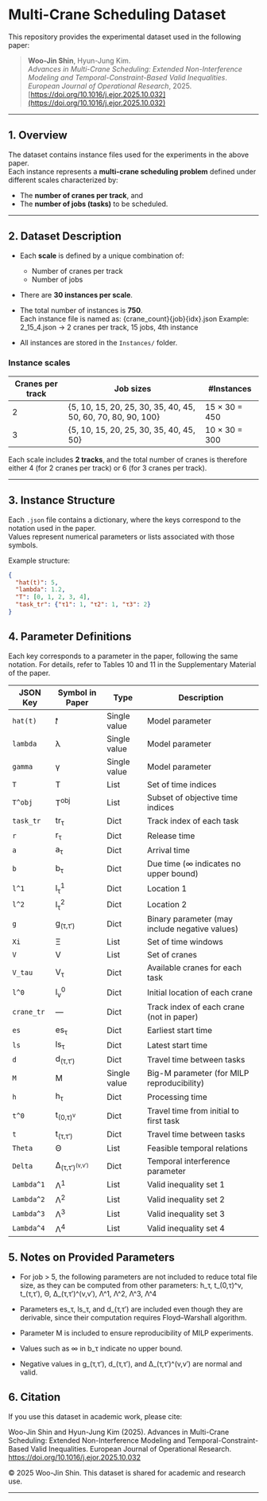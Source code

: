 # Multi-Crane Scheduling Dataset

This repository provides the experimental dataset used in the following paper:

> **Woo-Jin Shin**, Hyun-Jung Kim.  
> *Advances in Multi-Crane Scheduling: Extended Non-Interference Modeling and Temporal-Constraint-Based Valid Inequalities*.  
> *European Journal of Operational Research*, 2025.  
> [https://doi.org/10.1016/j.ejor.2025.10.032](https://doi.org/10.1016/j.ejor.2025.10.032)

---

## 1. Overview

The dataset contains instance files used for the experiments in the above paper.  
Each instance represents a **multi-crane scheduling problem** defined under different scales characterized by:

- The **number of cranes per track**, and  
- The **number of jobs (tasks)** to be scheduled.

---

## 2. Dataset Description

- Each **scale** is defined by a unique combination of:
  - Number of cranes per track
  - Number of jobs

- There are **30 instances per scale**.

- The total number of instances is **750**.  
  Each instance file is named as: {crane_count}{job}{idx}.json
  Example: 2_15_4.json → 2 cranes per track, 15 jobs, 4th instance

- All instances are stored in the `Instances/` folder.

### Instance scales

| Cranes per track | Job sizes | #Instances |
|------------------|------------|-------------|
| 2 | {5, 10, 15, 20, 25, 30, 35, 40, 45, 50, 60, 70, 80, 90, 100} | 15 × 30 = 450 |
| 3 | {5, 10, 15, 20, 25, 30, 35, 40, 45, 50} | 10 × 30 = 300 |

Each scale includes **2 tracks**, and the total number of cranes is therefore  
either 4 (for 2 cranes per track) or 6 (for 3 cranes per track).

---

## 3. Instance Structure

Each `.json` file contains a dictionary, where the keys correspond to the notation used in the paper.  
Values represent numerical parameters or lists associated with those symbols.

Example structure:
```json
{
  "hat(t)": 5,
  "lambda": 1.2,
  "T": [0, 1, 2, 3, 4],
  "task_tr": {"τ1": 1, "τ2": 1, "τ3": 2}
}
```
## 4. Parameter Definitions

Each key corresponds to a parameter in the paper, following the same notation.
For details, refer to Tables 10 and 11 in the Supplementary Material of the paper.

| JSON Key   | Symbol in Paper                     | Type         | Description                                    |
| ---------- | ----------------------------------- | ------------ | ---------------------------------------------- |
| `hat(t)`   | 𝑡̂                                   | Single value | Model parameter                                |
| `lambda`   | λ                                   | Single value | Model parameter                                |
| `gamma`    | γ                                   | Single value | Model parameter                                |
| `T`        | T                                   | List         | Set of time indices                            |
| `T^obj`    | T<sup>obj</sup>                     | List         | Subset of objective time indices               |
| `task_tr`  | tr<sub>τ</sub>                      | Dict         | Track index of each task                       |
| `r`        | r<sub>τ</sub>                       | Dict         | Release time                                   |
| `a`        | a<sub>τ</sub>                       | Dict         | Arrival time                                   |
| `b`        | b<sub>τ</sub>                       | Dict         | Due time (∞ indicates no upper bound)          |
| `l^1`      | l<sub>τ</sub><sup>1</sup>           | Dict         | Location 1                                     |
| `l^2`      | l<sub>τ</sub><sup>2</sup>           | Dict         | Location 2                                     |
| `g`        | g<sub>(τ,τ′)</sub>                  | Dict         | Binary parameter (may include negative values) |
| `Xi`       | Ξ                                   | List         | Set of time windows                            |
| `V`        | V                                   | List         | Set of cranes                                  |
| `V_tau`    | V<sub>τ</sub>                       | Dict         | Available cranes for each task                 |
| `l^0`      | l<sub>v</sub><sup>0</sup>           | Dict         | Initial location of each crane                 |
| `crane_tr` | —                                   | Dict         | Track index of each crane (not in paper)       |
| `es`       | es<sub>τ</sub>                      | Dict         | Earliest start time                            |
| `ls`       | ls<sub>τ</sub>                      | Dict         | Latest start time                              |
| `d`        | d<sub>(τ,τ′)</sub>                  | Dict         | Travel time between tasks                      |
| `M`        | M                                   | Single value | Big-M parameter (for MILP reproducibility)     |
| `h`        | h<sub>τ</sub>                       | Dict         | Processing time                                |
| `t^0`      | t<sub>(0,τ)<sup>v</sup></sub>       | Dict         | Travel time from initial to first task         |
| `t`        | t<sub>(τ,τ′)</sub>                  | Dict         | Travel time between tasks                      |
| `Theta`    | Θ                                   | List         | Feasible temporal relations                    |
| `Delta`    | Δ<sub>(τ,τ′)<sup>(v,v′)</sup></sub> | Dict         | Temporal interference parameter                |
| `Lambda^1` | Λ<sup>1</sup>                       | List         | Valid inequality set 1                         |
| `Lambda^2` | Λ<sup>2</sup>                       | List         | Valid inequality set 2                         |
| `Lambda^3` | Λ<sup>3</sup>                       | List         | Valid inequality set 3                         |
| `Lambda^4` | Λ<sup>4</sup>                       | List         | Valid inequality set 4                         |

## 5. Notes on Provided Parameters

- For job > 5, the following parameters are not included to reduce total file size,
  as they can be computed from other parameters:
  h_τ, t_(0,τ)^v, t_(τ,τ′), Θ, Δ_(τ,τ′)^(v,v′), Λ^1, Λ^2, Λ^3, Λ^4

- Parameters es_τ, ls_τ, and d_(τ,τ′) are included even though they are derivable,
  since their computation requires Floyd–Warshall algorithm.

- Parameter M is included to ensure reproducibility of MILP experiments.

- Values such as ∞ in b_τ indicate no upper bound.

- Negative values in g_(τ,τ′), d_(τ,τ′), and Δ_(τ,τ′)^(v,v′) are normal and valid.

## 6. Citation

If you use this dataset in academic work, please cite:

Woo-Jin Shin and Hyun-Jung Kim (2025).
Advances in Multi-Crane Scheduling: Extended Non-Interference Modeling and Temporal-Constraint-Based Valid Inequalities.
European Journal of Operational Research.
https://doi.org/10.1016/j.ejor.2025.10.032


© 2025 Woo-Jin Shin. This dataset is shared for academic and research use.

---
